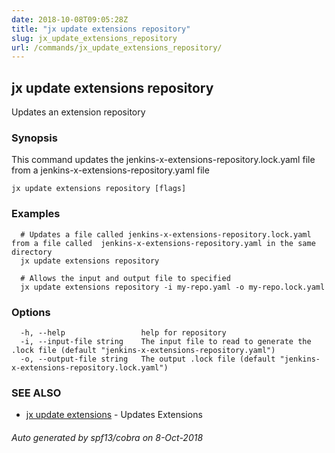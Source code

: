 ```yaml
---
date: 2018-10-08T09:05:28Z
title: "jx update extensions repository"
slug: jx_update_extensions_repository
url: /commands/jx_update_extensions_repository/
---
```

## jx update extensions repository

Updates an extension repository

### Synopsis

This command updates the jenkins-x-extensions-repository.lock.yaml file from a jenkins-x-extensions-repository.yaml file

```
jx update extensions repository [flags]
```

### Examples

```
  # Updates a file called jenkins-x-extensions-repository.lock.yaml from a file called  jenkins-x-extensions-repository.yaml in the same directory
  jx update extensions repository
  
  # Allows the input and output file to specified
  jx update extensions repository -i my-repo.yaml -o my-repo.lock.yaml
```

### Options

```
  -h, --help                 help for repository
  -i, --input-file string    The input file to read to generate the .lock file (default "jenkins-x-extensions-repository.yaml")
  -o, --output-file string   The output .lock file (default "jenkins-x-extensions-repository.lock.yaml")
```

### SEE ALSO

* [jx update extensions](/commands/jx_update_extensions/)	 - Updates Extensions

###### Auto generated by spf13/cobra on 8-Oct-2018
